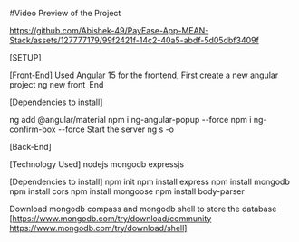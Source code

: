 #Video Preview of the Project

https://github.com/Abishek-49/PayEase-App-MEAN-Stack/assets/127777179/99f2421f-14c2-40a5-abdf-5d05dbf3409f

[SETUP]

[Front-End]
Used Angular 15 for the frontend, First create a new angular project ng new front_End

[Dependencies to install]

ng add @angular/material
npm i ng-angular-popup --force
npm i ng-confirm-box --force
Start the server ng s -o

[Back-End]

[Technology Used]
nodejs
mongodb
expressjs

[Dependencies to install]
npm init
npm install express 
npm install mongodb
npm install cors
npm install mongoose
npm install body-parser

Download mongodb compass and mongodb shell to store the database 
[https://www.mongodb.com/try/download/community https://www.mongodb.com/try/download/shell]
